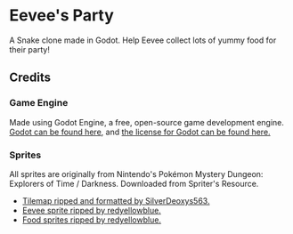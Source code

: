 # Eevee's Party
A Snake clone made in Godot. Help Eevee collect lots of yummy food for their party!

## Credits
### Game Engine
Made using Godot Engine, a free, open-source game development engine. [Godot can be found here,](https://godotengine.org/) and [the license for Godot can be found here.](https://godotengine.org/license)

### Sprites
All sprites are originally from Nintendo's Pokémon Mystery Dungeon: Explorers of Time / Darkness. Downloaded from Spriter's Resource.
 - [Tilemap ripped and formatted by SilverDeoxys563.](https://www.spriters-resource.com/ds_dsi/pokemonmysterydungeonexplorersoftimedarkness/sheet/86284/)
 - [Eevee sprite ripped by redyellowblue.](https://www.spriters-resource.com/ds_dsi/pokemonmysterydungeonexplorersoftimedarkness/sheet/5736/)
 - [Food sprites ripped by redyellowblue.](https://www.spriters-resource.com/ds_dsi/pokemonmysterydungeonexplorersoftimedarkness/sheet/15903/)
